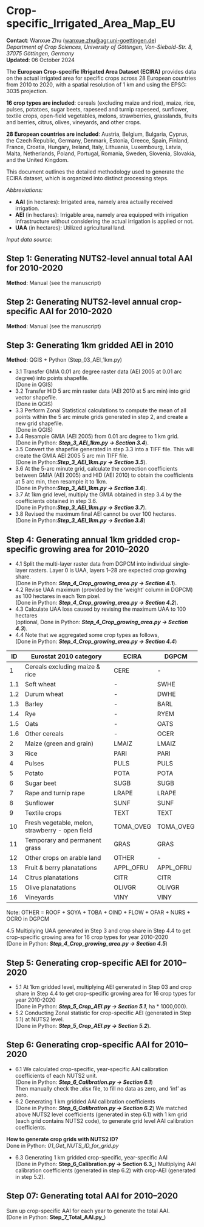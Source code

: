 # Crop-specific_Irrigated_Area_Map_EU
**Contact**: Wanxue Zhu (wanxue.zhu@agr.uni-goettingen.de)  
_Department of Crop Sciences, University of Göttingen, Von-Siebold-Str. 8, 37075 Göttingen, Germany_    
**Updated**: 06 October 2024 

The **European Crop-specific IRrigated Area Dataset (ECIRA)** provides data on the actual irrigated area for specific crops across 28 European countries from 2010 to 2020, with a spatial resolution of 1 km and using the EPSG: 3035 projection. 

**16 crop types are included**: cereals (excluding maize and rice), maize, rice, pulses, potatoes, sugar beets, rapeseed and turnip rapeseed, sunflower, textile crops, open-field vegetables, melons, strawberries, grasslands, fruits and berries, citrus, olives, vineyards, and other crops.   

**28 European countries are included**: Austria, Belgium, Bulgaria, Cyprus, the Czech Republic, Germany, Denmark, Estonia, Greece, Spain, Finland, France, Croatia, Hungary, Ireland, Italy, Lithuania, Luxembourg, Latvia, Malta, Netherlands, Poland, Portugal, Romania, Sweden, Slovenia, Slovakia, and the United Kingdom.  

This document outlines the detailed methodology used to generate the ECIRA dataset, which is organized into distinct processing steps.

_Abbreviations:_
-	**AAI** (in hectares): Irrigated area, namely area actually received irrigation.
-	**AEI** (in hectares): Irrigable area, namely area equipped with irrigation infrastructure without considering the actual irrigation is applied or not.
-	**UAA** (in hectares): Utilized agricultural land.

_Input data source:_


## Step 1: Generating NUTS2-level annual total AAI for 2010-2020
**Method**: Manual (see the manuscript)

## Step 2: Generating NUTS2-level annual crop-specific AAI for 2010-2020
**Method**: Manual (see the manuscript)

## Step 3: Generating 1km gridded AEI in 2010
**Method**: QGIS + Python (Step_03_AEI_1km.py)  
-	3.1 Transfer GMIA 0.01 arc degree raster data (AEI 2005 at 0.01 arc degree) into points shapefile.      
  (Done in QGIS)
-	3.2 Transfer HID 5 arc min raster data (AEI 2010 at 5 arc min) into grid vector shapefile.    
  (Done in QGIS)  
- 3.3	Perform Zonal Statistical calculations to compute the mean of all points within the 5 arc minute grids generated in step 2, and create a new grid shapefile.   
  (Done in QGIS)
- 3.4 Resample GMIA (AEI 2005) from 0.01 arc degree to 1 km grid.   
  (Done in Python: **_Step_3_AEI_1km.py → Section 3.4_**).
- 3.5 Convert the shapefile generated in step 3.3 into a TIFF file. This will create the GMIA AEI 2005 5 arc min TIFF file.   
  (Done in Python:**_Step_3_AEI_1km.py → Section 3.5_**).
- 3.6 At the 5-arc minute grid, calculate the correction coefficients between GMIA (AEI 2005) and HID (AEI 2010) to obtain the coefficients at 5 arc min, then resample it to 1km.   
  (Done in Python:**_Step_3_AEI_1km.py → Section 3.6_**).
- 3.7 At 1km grid level, multiply the GMIA obtained in step 3.4 by the coefficients obtained in step 3.6.     
  (Done in Python:**_Step_3_AEI_1km.py → Section 3.7_**).  
- 3.8 Revised the maximum final AEI cannot be over 100 hectares.   
  (Done in Python:**_Step_3_AEI_1km.py → Section 3.8_**)

## Step 4: Generating annual 1km gridded crop-specific growing area for 2010–2020
 - 4.1	Split the multi-layer raster data from DGPCM into individual single-layer rasters. Layer 0 is UAA, layers 1–28 are expected crop growing share.  
   (Done in Python: **_Step_4_Crop_growing_area.py → Section 4.1_**).
 - 4.2	Revise UAA maximum (provided by the ‘weight’ column in DGPCM) as 100 hectares in each 1km pixel.  
   (Done in Python: **_Step_4_Crop_growing_area.py → Section 4.2_**).
 - 4.3	Calculate UAA loss caused by revising the maximum UAA to 100 hectares  
   (optional, Done in Python: **_Step_4_Crop_growing_area.py → Section 4.3_**).
 - 4.4  Note that we aggregated some crop types as follows,  
   (Done in Python: **_Step_4_Crop_growing_area.py → Section 4.4_**)

| ID |     Eurostat 2010 category     | ECIRA | DGPCM|
| -- | ------------------------------ | ------|----- |
| 1  | Cereals excluding maize & rice |  CERE |  -   |
| 1.1| Soft wheat                     |  -    | SWHE |
| 1.2| Durum wheat                    |  -    | DWHE |
| 1.3| Barley                         |  -    | BARL |
| 1.4| Rye                            |  -    | RYEM |
| 1.5| Oats                           |  -    | OATS |
| 1.6| Other cereals                  |  -    | OCER |
| 2  | Maize (green and grain)        | LMAIZ | LMAIZ|
| 3  | Rice                           | PARI  | PARI |
| 4  | Pulses                         | PULS  | PULS |
| 5  | Potato                         | POTA  | POTA |
| 6  | Sugar beet                     | SUGB  | SUGB |
| 7  | Rape and turnip rape           | LRAPE | LRAPE|
| 8  | Sunflower                      | SUNF  | SUNF |
| 9  | Textile crops                  | TEXT  | TEXT |
| 10 | Fresh vegetable, melon, strawberry - open field | TOMA_OVEG | TOMA_OVEG |
| 11 | Temporary and permanent grass  | GRAS  | GRAS |
| 12 | Other crops on arable land     | OTHER |   -  |
| 13 | Fruit & berry planatations     | APPL_OFRU | APPL_OFRU|
| 14 | Citrus planatations            | CITR  | CITR |
| 15 | Olive planatations             | OLIVGR|OLIVGR|
| 16 | Vineyards                      | VINY  | VINY |

Note: OTHER = ROOF + SOYA + TOBA + OIND + FLOW + OFAR + NURS + OCRO in DGPCM

4.5  Multiplying UAA generated in Step 3 and crop share in Step 4.4 to get crop-specific growing area for 16 crop types for year 2010-2020    
(Done in Python: **_Step_4_Crop_growing_area.py → Section 4.5_**)

## Step 5: Generating crop-specific AEI for 2010–2020
- 5.1	At 1km gridded level, multiplying AEI generated in Step 03 and crop share in Step 4.4 to get crop-specific growing area for 16 crop types for year 2010-2020  
  (Done in Python: **_Step_5_Crop_AEI.py → Section 5.1_**, ha * 1000,000).
- 5.2 Conducting Zonal statistic for crop-specific AEI (generated in Step 5.1) at NUTS2 level.   
  (Done in Python: **_Step_5_Crop_AEI.py → Section 5.2_**).

## Step 6: Generating crop-specific AAI for 2010–2020
- 6.1	We calculated crop-specific, year-specific AAI calibration coefficients of each NUTS2 unit.  
  (Done in Python: **_Step_6_Calibration.py → Section 6.1_**)  
Then manually check the .xlsx file, to fill no data as zero, and ‘inf’ as zero.
- 6.2	Generating 1 km gridded AAI calibration coefficients  
  (Done in Python: **_Step_6_Calibration.py → Section 6.2_**)
We matched above NUTS2 level coefficients (generated in step 6.1) with 1 km grid (each grid contains NUTS2 code), to generate grid level AAI calibration coefficients.

**How to generate crop grids with NUTS2 ID?**    
Done in Python: _01_Get_NUTS_ID_for_grid.py_

- 6.3	Generating 1 km gridded crop-specific, year-specific AAI  
  (Done in Python: **Step_6_Calibration.py → Section 6.3_**)
Multiplying AAI calibration coefficients (generated in step 6.2) with crop-AEI (generated in step 5.2).

## Step 07: Generating total AAI for 2010–2020
Sum up crop-specific AAI for each year to generate the total AAI.    
(Done in Python: **Step_7_Total_AAI.py_**)





